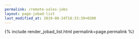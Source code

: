 ```yaml
---
permalink: /remote-sales-jobs
layout: page-jobad-list
last_modified_at: 2019-08-24T18:33:39+0200
---
```

{% include render_jobad_list.html permalink=page.permalink %}
